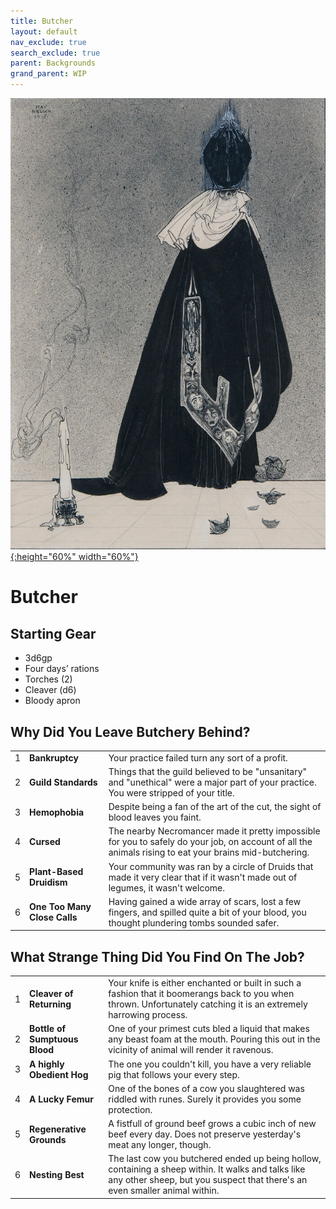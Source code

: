 ```yaml
---
title: Butcher
layout: default
nav_exclude: true
search_exclude: true
parent: Backgrounds
grand_parent: WIP
---
```


[![Alt text](/img/backgrounds/butcher.jpg "East of the Sun and West of the Moon, illustrated by Kay Nielsen"){:height="60%" width="60%"}](/img/backgrounds/butcher.jpg)

# Butcher

## Starting Gear

- 3d6gp
- Four days’ rations
- Torches (2)
- Cleaver (d6)
- Bloody apron

## Why Did You Leave Butchery Behind?

|      |                              |                                                              |
| ---- | ---------------------------- | ------------------------------------------------------------ |
| 1    | **Bankruptcy**               | Your practice failed turn any sort of a profit.              |
| 2    | **Guild Standards**          | Things that the guild believed to be "unsanitary" and "unethical" were a major part of your practice. You were stripped of your title. |
| 3    | **Hemophobia**               | Despite being a fan of the art of the cut, the sight of blood leaves you faint. |
| 4    | **Cursed**                   | The nearby Necromancer made it pretty impossible for you to safely do your job, on account of all the animals rising to eat your brains mid-butchering. |
| 5    | **Plant-Based Druidism**     | Your community was ran by a circle of Druids that made it very clear that if it wasn't made out of legumes, it wasn't welcome. |
| 6    | **One Too Many Close Calls** | Having gained a wide array of scars, lost a few fingers, and spilled quite a bit of your blood, you thought plundering tombs sounded safer. |

## What Strange Thing Did You Find On The Job?

|      |                               |                                                              |
| ---- | ----------------------------- | ------------------------------------------------------------ |
| 1    | **Cleaver of Returning**      | Your knife is either enchanted or built in such a fashion that it boomerangs back to you when thrown. Unfortunately catching it is an extremely harrowing process. |
| 2    | **Bottle of Sumptuous Blood** | One of your primest cuts bled a liquid that makes any beast foam at the mouth. Pouring this out in the vicinity of animal will render it ravenous. |
| 3    | **A highly Obedient Hog**     | The one you couldn't kill, you have a very reliable pig that follows your every step. |
| 4    | **A Lucky Femur**             | One of the bones of a cow you slaughtered was riddled with runes. Surely it provides you some protection. |
| 5    | **Regenerative Grounds**      | A fistfull of ground beef grows a cubic inch of new beef every day. Does not preserve yesterday's meat any longer, though. |
| 6    | **Nesting Best**              | The last cow you butchered ended up being hollow, containing a sheep within. It walks and talks like any other sheep, but you suspect that there's an even smaller animal within. |
